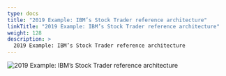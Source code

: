 ```yaml
---
type: docs
title: "2019 Example: IBM’s Stock Trader reference architecture"
linkTitle: "2019 Example: IBM’s Stock Trader reference architecture"
weight: 128
description: >
  2019 Example: IBM’s Stock Trader reference architecture
---
```


![2019 Example: IBM’s Stock Trader reference architecture](/images/bootcamp-slides/microservices-bootcamp/Slide128.PNG)
